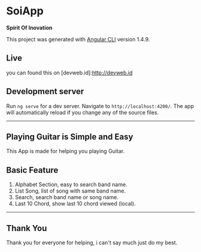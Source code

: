 # SoiApp
**Spirit Of Inovation**

This project was generated with [Angular CLI](https://github.com/angular/angular-cli) version 1.4.9.

## Live

you can found this on [devweb.id]:http://devweb.id

## Development server

Run `ng serve` for a dev server. Navigate to `http://localhost:4200/`. The app will automatically reload if you change any of the source files.

---

## Playing Guitar is Simple and Easy

This App is made for helping you playing Guitar.

## Basic Feature

1. Alphabet Section, easy to search band name.
2. List Song, list of song with same band name.
3. Search, search band name or song name.
4. Last 10 Chord, show last 10 chord viewed (local).

---

## Thank You

Thank you for everyone for helping, i can't say much just do my best.
